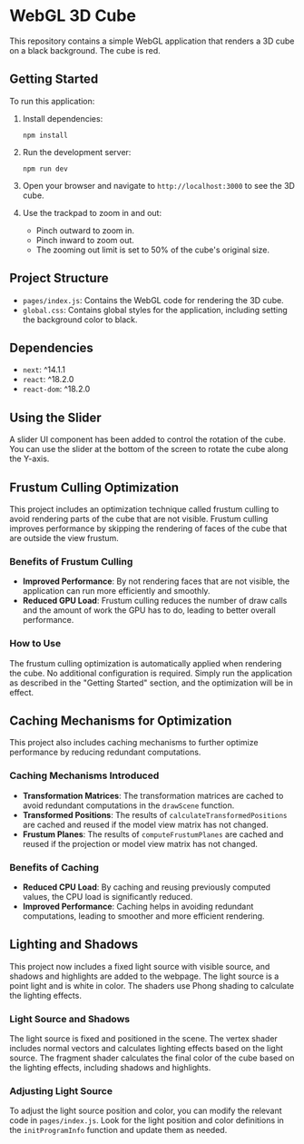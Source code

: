 # WebGL 3D Cube

This repository contains a simple WebGL application that renders a 3D cube on a black background. The cube is red.

## Getting Started

To run this application:

1. Install dependencies:
   ```
   npm install
   ```

2. Run the development server:
   ```
   npm run dev
   ```

3. Open your browser and navigate to `http://localhost:3000` to see the 3D cube.

4. Use the trackpad to zoom in and out:
   - Pinch outward to zoom in.
   - Pinch inward to zoom out.
   - The zooming out limit is set to 50% of the cube's original size.

## Project Structure

- `pages/index.js`: Contains the WebGL code for rendering the 3D cube.
- `global.css`: Contains global styles for the application, including setting the background color to black.

## Dependencies

- `next`: ^14.1.1
- `react`: ^18.2.0
- `react-dom`: ^18.2.0

## Using the Slider

A slider UI component has been added to control the rotation of the cube. You can use the slider at the bottom of the screen to rotate the cube along the Y-axis.

## Frustum Culling Optimization

This project includes an optimization technique called frustum culling to avoid rendering parts of the cube that are not visible. Frustum culling improves performance by skipping the rendering of faces of the cube that are outside the view frustum.

### Benefits of Frustum Culling

- **Improved Performance**: By not rendering faces that are not visible, the application can run more efficiently and smoothly.
- **Reduced GPU Load**: Frustum culling reduces the number of draw calls and the amount of work the GPU has to do, leading to better overall performance.

### How to Use

The frustum culling optimization is automatically applied when rendering the cube. No additional configuration is required. Simply run the application as described in the "Getting Started" section, and the optimization will be in effect.

## Caching Mechanisms for Optimization

This project also includes caching mechanisms to further optimize performance by reducing redundant computations.

### Caching Mechanisms Introduced

- **Transformation Matrices**: The transformation matrices are cached to avoid redundant computations in the `drawScene` function.
- **Transformed Positions**: The results of `calculateTransformedPositions` are cached and reused if the model view matrix has not changed.
- **Frustum Planes**: The results of `computeFrustumPlanes` are cached and reused if the projection or model view matrix has not changed.

### Benefits of Caching

- **Reduced CPU Load**: By caching and reusing previously computed values, the CPU load is significantly reduced.
- **Improved Performance**: Caching helps in avoiding redundant computations, leading to smoother and more efficient rendering.

## Lighting and Shadows

This project now includes a fixed light source with visible source, and shadows and highlights are added to the webpage. The light source is a point light and is white in color. The shaders use Phong shading to calculate the lighting effects.

### Light Source and Shadows

The light source is fixed and positioned in the scene. The vertex shader includes normal vectors and calculates lighting effects based on the light source. The fragment shader calculates the final color of the cube based on the lighting effects, including shadows and highlights.

### Adjusting Light Source

To adjust the light source position and color, you can modify the relevant code in `pages/index.js`. Look for the light position and color definitions in the `initProgramInfo` function and update them as needed.
